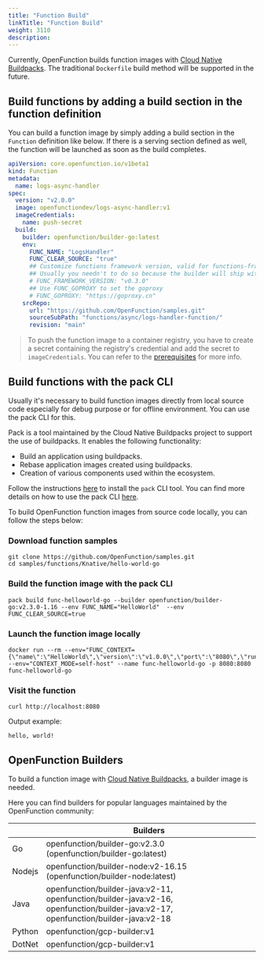 ```yaml
---
title: "Function Build"
linkTitle: "Function Build"
weight: 3110
description: 
---
```

Currently, OpenFunction builds function images with [Cloud Native Buildpacks](https://buildpacks.io/). The traditional `Dockerfile` build method will be supported in the future.

## Build functions by adding a build section in the function definition

You can build a function image by simply adding a build section in the `Function` definition like below.
If there is a serving section defined as well, the function will be launched as soon as the build completes.

```yaml
apiVersion: core.openfunction.io/v1beta1
kind: Function
metadata:
  name: logs-async-handler
spec:
  version: "v2.0.0"
  image: openfunctiondev/logs-async-handler:v1
  imageCredentials:
    name: push-secret
  build:
    builder: openfunction/builder-go:latest
    env:
      FUNC_NAME: "LogsHandler"
      FUNC_CLEAR_SOURCE: "true"
      ## Customize functions framework version, valid for functions-framework-go for now
      ## Usually you needn't to do so because the builder will ship with the latest functions-framework
      # FUNC_FRAMEWORK_VERSION: "v0.3.0"
      ## Use FUNC_GOPROXY to set the goproxy
      # FUNC_GOPROXY: "https://goproxy.cn"
    srcRepo:
      url: "https://github.com/OpenFunction/samples.git"
      sourceSubPath: "functions/async/logs-handler-function/"
      revision: "main"
```

> To push the function image to a container registry, you have to create a secret containing the registry's credential and add the secret to `imageCredentials`.
> You can refer to the [prerequisites](../../getting-started/Quickstarts/prerequisites) for more info.

## Build functions with the pack CLI

Usually it's necessary to build function images directly from local source code especially for debug purpose or for offline environment. You can use the pack CLI for this.

Pack is a tool maintained by the Cloud Native Buildpacks project to support the use of buildpacks.
It enables the following functionality:

- Build an application using buildpacks.
- Rebase application images created using buildpacks.
- Creation of various components used within the ecosystem.

Follow the instructions [here](https://buildpacks.io/docs/tools/pack/) to install the `pack` CLI tool.
You can find more details on how to use the pack CLI [here](https://buildpacks.io/docs/tools/pack/cli/pack/).

To build OpenFunction function images from source code locally, you can follow the steps below:

### Download function samples

```shell
git clone https://github.com/OpenFunction/samples.git
cd samples/functions/Knative/hello-world-go
```

### Build the function image with the pack CLI

```shell
pack build func-helloworld-go --builder openfunction/builder-go:v2.3.0-1.16 --env FUNC_NAME="HelloWorld"  --env FUNC_CLEAR_SOURCE=true
```

### Launch the function image locally

```shell
docker run --rm --env="FUNC_CONTEXT={\"name\":\"HelloWorld\",\"version\":\"v1.0.0\",\"port\":\"8080\",\"runtime\":\"Knative\"}" --env="CONTEXT_MODE=self-host" --name func-helloworld-go -p 8080:8080 func-helloworld-go
```

### Visit the function

```shell
curl http://localhost:8080
```

Output example:

```shell
hello, world!
```

## OpenFunction Builders

To build a function image with [Cloud Native Buildpacks](https://buildpacks.io/), a builder image is needed.

Here you can find builders for popular languages maintained by the OpenFunction community:

|           | Builders |
|-----------|----------|
| Go        | openfunction/builder-go:v2.3.0 (openfunction/builder-go:latest) |
| Nodejs    | openfunction/builder-node:v2-16.15 (openfunction/builder-node:latest) |
| Java      | openfunction/builder-java:v2-11, openfunction/builder-java:v2-16, openfunction/builder-java:v2-17, openfunction/builder-java:v2-18 |
| Python    | openfunction/gcp-builder:v1 |
| DotNet    | openfunction/gcp-builder:v1 |